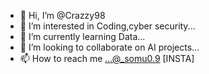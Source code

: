 - 👋 Hi, I’m @Crazzy98
- 👀 I’m interested in Coding,cyber security...
- 🌱 I’m currently learning Data...
- 💞️ I’m looking to collaborate on AI projects...
- 📫 How to reach me ...@_somu0.9 [INSTA]

<!---
Crazzy98/Crazzy98 is a ✨ special ✨ repository because its `README.md` (this file) appears on your GitHub profile.
You can click the Preview link to take a look at your changes.
--->
